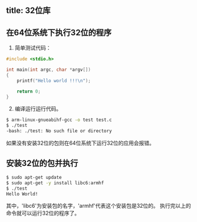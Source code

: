 title: 32位库
---

## 在64位系统下执行32位的程序

1. 简单测试代码：

```c
#include <stdio.h>

int main(int argc, char *argv[])
{
    printf("Hello world !!!\n");

    return 0;
}
```

2. 编译运行运行代码。

```bash
$ arm-linux-gnueabihf-gcc -o test test.c
$ ./test   
-bash: ./test: No such file or directory
```
如果没有安装32位的包则在64位系统下运行32位的应用会报错。

## 安装32位的包并执行

```bash
$ sudo apt-get update
$ sudo apt-get -y install libc6:armhf
$ ./test  
Hello World!
```
其中，'libc6'为安装包的名字，'armhf'代表这个安装包是32位的。
执行完以上的命令就可以运行32位的程序了。

